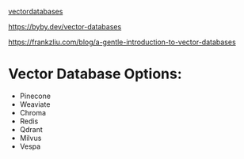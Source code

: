 [vectordatabases](https://www.pinecone.io/learn/vector-database/)

https://byby.dev/vector-databases

https://frankzliu.com/blog/a-gentle-introduction-to-vector-databases

 # Vector Database Options:
- Pinecone
- Weaviate
- Chroma
- Redis
- Qdrant
- Milvus
- Vespa
